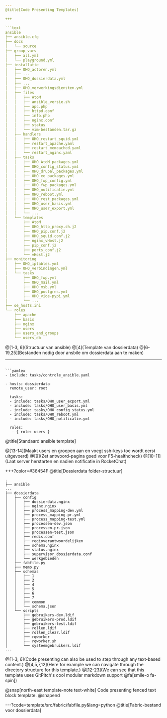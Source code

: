 ```yaml
---
@title[Code Presenting Templates]

+++

```text
ansible
├── ansible.cfg
├── docs
│   └── source
├── group_vars
│   ├── all.yml
│   └── playground.yml
├── installatie
│   ├── OHO_actoren.yml
│   ├── ...
│   ├── OHO_dossierdata.yml
│   ├── ...
│   ├── OHO_verwerkingsdiensten.yml
│   ├── files
│   │   ├── AtoM
│   │   ├── ansible_versie.sh
│   │   ├── apc.php
│   │   ├── httpd.conf
│   │   ├── info.php
│   │   ├── nginx.conf
│   │   ├── status
│   │   └── vim-bestanden.tar.gz
│   ├── handlers
│   │   ├── OHO_restart_squid.yml
│   │   ├── restart_apache.yaml
│   │   ├── restart_memcached.yaml
│   │   └── restart_nginx.yaml
│   ├── tasks
│   │   ├── OHO_AtoM_packages.yml
│   │   ├── OHO_config_status.yml
│   │   ├── OHO_drupal_packages.yml
│   │   ├── OHO_ee_packages.yml
│   │   ├── OHO_fwp_config.yml
│   │   ├── OHO_fwp_packages.yml
│   │   ├── OHO_notificatie.yml
│   │   ├── OHO_reboot.yml
│   │   ├── OHO_rest_packages.yml
│   │   ├── OHO_user_basis.yml
│   │   ├── OHO_user_export.yml
│   │   └── ...
│   └── templates
│       ├── AtoM
│       ├── OHO_http_proxy.sh.j2
│       ├── OHO_pip.conf.j2
│       ├── OHO_squid.conf.j2
│       ├── nginx_vHost.j2
│       ├── pip_conf.j2
│       ├── ports_conf.j2
│       └── vHost.j2
├── monitoring
│   ├── OHO_iptables.yml
│   ├── OHO_verbindingen.yml
│   └── tasks
│       ├── OHO_fwp.yml
│       ├── OHO_mail.yml
│       ├── OHO_msb.yml
│       ├── OHO_postgres.yml
│       ├── OHO_vioe-pypi.yml
│       └── ...
├── oe_hosts.ini
└── roles
    ├── apache
    ├── basis
    ├── nginx
    ├── users
    ├── users_and_groups
    └── users_db
```
@[1-3, 6](Structuur van ansible)
@[4](Template van dossierdata)
@[6-19,25](Bestanden nodig door ansbile om dossierdata aan te maken)

---
```

```yamlex
- include: tasks/controle_ansible.yaml

- hosts: dossierdata
  remote_user: root

  tasks:
  - include: tasks/OHO_user_export.yml 
  - include: tasks/OHO_user_basis.yml
  - include: tasks/OHO_config_status.yml
  - include: tasks/OHO_reboot.yml
  - include: tasks/OHO_notificatie.yml

  roles:
   - { role: users }
```
@title[Standaard ansible template]

@[13-14](Maakt users en groepen aan en voegt ssh-keys toe wordt eerst uitgevoerd)
@[9](Zet antwoord-pagina goed voor F5-healthcheck)
@[10-11](Laat server herstarten en nadien notificatie in RocketChat)


+++?color=#36454F
@title[Dossierdata folder-structuur]

```text
.
├── ansible
...
├── dossierdata
│   ├── config
│   │   ├── dossierdata.nginx
│   │   ├── nginx.nginx
│   │   ├── process_mapping-dev.yml
│   │   ├── process_mapping-pr.yml
│   │   ├── process_mapping-test.yml
│   │   ├── processen-dev.json
│   │   ├── processen-pr.json
│   │   ├── processen-test.json
│   │   ├── redis.conf
│   │   ├── regioverantwoordelijken
│   │   ├── schema.nginx
│   │   ├── status.nginx
│   │   ├── supervisor_dossierdata.conf
│   │   └── werkgebieden
│   ├── fabfile.py
│   ├── memo.py
│   ├── schemas
│   │   ├── 1
│   │   ├── 2
│   │   ├── 4
│   │   ├── 5
│   │   ├── 6
│   │   ├── 7
│   │   ├── common
│   │   └── schema.json
│   └── scripts
│       ├── gebruikers-dev.ldif
│       ├── gebruikers-prod.ldif
│       ├── gebruikers-test.ldif
│       ├── rollen.ldif
│       ├── rollen_clear.ldif
│       ├── rqworker
│       ├── rqworker.sh
│       └── systeemgebruikers.ldif
...

```

@[1-3, 6](Code presenting can also be used to step through any text-based content.)
@[4,5,7,12](Here for example we can navigate through the directory structure for this template.)
@[12-23](We can see that this template uses GitPitch's cool modular markdown support @fa[smile-o fa-spin])

@snap[north-east template-note text-white]
Code presenting fenced text block template.
@snapend

---?code=template/src/fabric/fabfile.py&lang=python
@title[Fabric-bestand voor dossierdata]


